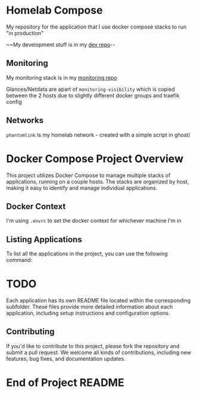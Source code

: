 # Homelab Compose

My repository for the application that I use docker compose stacks to run "in production"

~~My development stuff is in my [dev repo](https://github.com/pypeaday/homelab-dev)--

## Monitoring

My monitoring stack is in my [monitoring repo](https://github.com/Doomlab7/homelab-monitoring)

Glances/Netdata are apart of `monitoring-visibility` which is copied between the 2 hosts due to slightly different docker groups and traefik config

## Networks

`phantomlink` is my homelab network - created with a simple script in ghost/

# Docker Compose Project Overview

This project utilizes Docker Compose to manage multiple stacks of applications, running on a couple hosts. The stacks are organized by host, making it easy to identify and manage individual applications.

## Docker Context

I'm using `.envrc` to set the docker context for whichever machine I'm in


## Listing Applications

To list all the applications in the project, you can use the following command:

# TODO

Each application has its own README file located within the corresponding subfolder. These files provide more detailed information about each application, including setup instructions and configuration options.

## Contributing

If you'd like to contribute to this project, please fork the repository and submit a pull request. We welcome all kinds of contributions, including new features, bug fixes, and documentation updates.

# End of Project README
